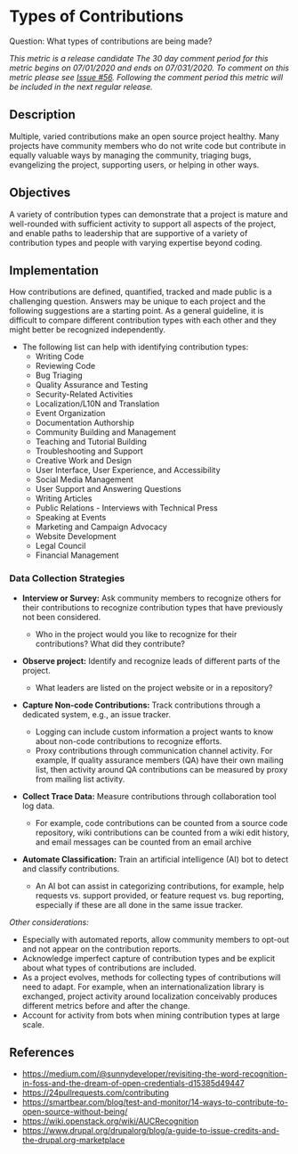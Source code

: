 # Types of Contributions
Question: What types of contributions are being made?

_This metric is a release candidate The 30 day comment period for this metric begins on 07/01/2020 and ends on 07/031/2020. To comment on this metric please see [Issue #56](https://github.com/chaoss/wg-common/issues/56). Following the comment period this metric will be included in the next regular release._

## Description

Multiple, varied contributions make an open source project healthy. Many projects have community members who do not write code but contribute in equally valuable ways by managing the community, triaging bugs, evangelizing the project, supporting users, or helping in other ways.

## Objectives

A variety of contribution types can demonstrate that a project is mature and well-rounded with sufficient activity to support all aspects of the project, and enable paths to leadership that are supportive of a variety of contribution types and people with varying expertise beyond coding.

## Implementation

How contributions are defined, quantified, tracked and made public is a challenging question. Answers may be unique to each project and the following suggestions are a starting point. As a general guideline, it is difficult to compare different contribution types with each other and they might better be recognized independently.

- The following list can help with identifying contribution types:
  * Writing Code
  * Reviewing Code
  * Bug Triaging
  * Quality Assurance and Testing
  * Security-Related Activities
  * Localization/L10N and Translation
  * Event Organization
  * Documentation Authorship
  * Community Building and Management
  * Teaching and Tutorial Building
  * Troubleshooting and Support
  * Creative Work and Design
  * User Interface, User Experience, and Accessibility
  * Social Media Management
  * User Support and Answering Questions
  * Writing Articles
  * Public Relations - Interviews with Technical Press
  * Speaking at Events
  * Marketing and Campaign Advocacy
  * Website Development
  * Legal Council
  * Financial Management

### Data Collection Strategies

- **Interview or Survey:** Ask community members to recognize others for their contributions to recognize contribution types that have previously not been considered.
  * Who in the project would you like to recognize for their contributions? What did they contribute?

- **Observe project:** Identify and recognize leads of different parts of the project.
  * What leaders are listed on the project website or in a repository?

- **Capture Non-code Contributions:** Track contributions through a dedicated system, e.g., an issue tracker.
  * Logging can include custom information a project wants to know about non-code contributions to recognize efforts.
  * Proxy contributions through communication channel activity. For example, If quality assurance members (QA) have their own mailing list, then activity around QA contributions can be measured by proxy from mailing list activity.

- **Collect Trace Data:** Measure contributions through collaboration tool log data.
  * For example, code contributions can be counted from a source code repository, wiki contributions can be counted from a wiki edit history, and email messages can be counted from an email archive

- **Automate Classification:** Train an artificial intelligence (AI) bot to detect and classify contributions.
  * An AI bot can assist in categorizing contributions, for example, help requests vs. support provided, or feature request vs. bug reporting, especially if these are all done in the same issue tracker.

_Other considerations:_

- Especially with automated reports, allow community members to opt-out and not appear on the contribution reports.
- Acknowledge imperfect capture of contribution types and be explicit about what types of contributions are included.
- As a project evolves, methods for collecting types of contributions will need to adapt. For example, when an internationalization library is exchanged, project activity around localization conceivably produces different metrics before and after the change.
- Account for activity from bots when mining contribution types at large scale.

## References
- https://medium.com/@sunnydeveloper/revisiting-the-word-recognition-in-foss-and-the-dream-of-open-credentials-d15385d49447
- https://24pullrequests.com/contributing
- https://smartbear.com/blog/test-and-monitor/14-ways-to-contribute-to-open-source-without-being/
- https://wiki.openstack.org/wiki/AUCRecognition
- https://www.drupal.org/drupalorg/blog/a-guide-to-issue-credits-and-the-drupal.org-marketplace
